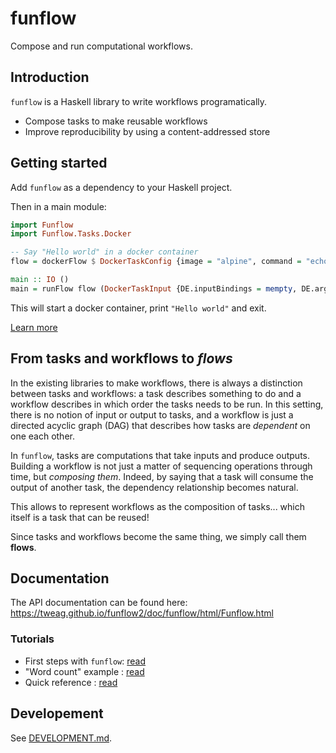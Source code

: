 # funflow

Compose and run computational workflows.

## Introduction

`funflow` is a Haskell library to write workflows programatically.

- Compose tasks to make reusable workflows
- Improve reproducibility by using a content-addressed store

## Getting started

Add `funflow` as a dependency to your Haskell project.

Then in a main module:

```haskell
import Funflow
import Funflow.Tasks.Docker

-- Say "Hello world" in a docker container
flow = dockerFlow $ DockerTaskConfig {image = "alpine", command = "echo", args = ["Hello world"]}

main :: IO ()
main = runFlow flow (DockerTaskInput {DE.inputBindings = mempty, DE.argsVals = mempty}) >> return ()
```

This will start a docker container, print `"Hello world"` and exit.

[Learn more](https://tweag.github.io/funflow2/tutorial/tutorial1)

## From tasks and workflows to _flows_

In the existing libraries to make workflows, there is always a distinction between tasks and workflows: a task describes something to do and a workflow describes in which order the tasks needs to be run.
In this setting, there is no notion of input or output to tasks, and a workflow is just a directed acyclic graph (DAG) that describes how tasks are _dependent_ on one each other.

In `funflow`, tasks are computations that take inputs and produce outputs.
Building a workflow is not just a matter of sequencing operations through time, but _composing them_.
Indeed, by saying that a task will consume the output of another task, the dependency relationship becomes natural.

This allows to represent workflows as the composition of tasks... which itself is a task that can be reused!

Since tasks and workflows become the same thing, we simply call them **flows**.

## Documentation

The API documentation can be found here: https://tweag.github.io/funflow2/doc/funflow/html/Funflow.html

### Tutorials

- First steps with `funflow`: [read](https://tweag.github.io/funflow2/tutorial/tutorial1)
- "Word count" example : [read](https://tweag.github.io/funflow2/tutorial/wordcount)
- Quick reference : [read](https://tweag.github.io/funflow2/tutorial/quick-reference)

## Developement

See [DEVELOPMENT.md](DEVELOPMENT.md).
